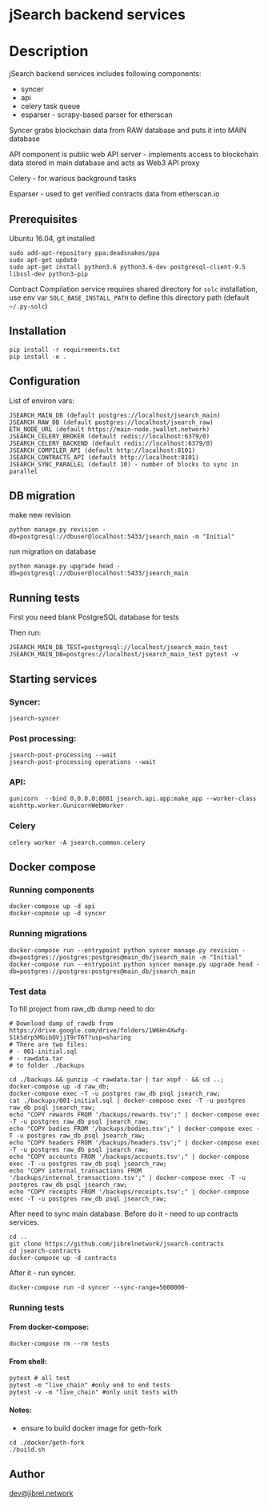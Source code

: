 # jSearch backend services

# Description

jSearch backend services includes following components: 

- syncer
- api
- celery task queue
- esparser - scrapy-based parser for etherscan

Syncer grabs blockchain data from RAW database and puts it into MAIN database

API component is public web API server - implements access to blockchain data stored in main database and acts as Web3 API proxy

Celery - for warious background tasks

Esparser - used to get verified contracts data from etherscan.io

## Prerequisites

Ubuntu 16.04, git installed

```
sudo add-apt-repository ppa:deadsnakes/ppa
sudo apt-get update
sudo apt-get install python3.6 python3.6-dev postgresql-client-9.5 libssl-dev python3-pip
```

Contract Compilation service requires shared directory for `solc` installation, use env var `SOLC_BASE_INSTALL_PATH` to define this directory path (default `~/.py-solc`)

## Installation

```
pip install -r requirements.txt
pip install -e .
```

## Configuration

List of environ vars:
```
JSEARCH_MAIN_DB (default postgres://localhost/jsearch_main)
JSEARCH_RAW_DB (default postgres://localhost/jsearch_raw)
ETH_NODE_URL (default https://main-node.jwallet.network)
JSEARCH_CELERY_BROKER (default redis://localhost:6379/0)
JSEARCH_CELERY_BACKEND (default redis://localhost:6379/0)
JSEARCH_COMPILER_API (default http://localhost:8101)
JSEARCH_CONTRACTS_API (default http://localhost:8101)
JSEARCH_SYNC_PARALLEL (default 10) - number of blocks to sync in parallel
```

## DB migration

make new revision
```
python manage.py revision -db=postgresql://dbuser@localhost:5433/jsearch_main -m "Initial"
```

run migration on database
```
python manage.py upgrade head -db=postgresql://dbuser@localhost:5433/jsearch_main
```

## Running tests
    
First you need blank PostgreSQL database for tests

Then run:

```JSEARCH_MAIN_DB_TEST=postgresql://localhost/jsearch_main_test JSEARCH_MAIN_DB=postgres://localhost/jsearch_main_test pytest -v```


## Starting services

### Syncer:
```
jsearch-syncer
```

### Post processing:
```
jsearch-post-processing --wait
jsearch-post-processing operations --wait
```

### API:
```
gunicorn  --bind 0.0.0.0:8081 jsearch.api.app:make_app --worker-class aiohttp.worker.GunicornWebWorker
```

### Celery
```
celery worker -A jsearch.common.celery
```

## Docker compose

### Running components 

```
docker-compose up -d api
docker-copmose up -d syncer
```

### Running migrations
```
docker-compose run --entrypoint python syncer manage.py revision -db=postgres://postgres:postgres@main_db/jsearch_main -m "Initial"
docker-compose run --entrypoint python syncer manage.py upgrade head -db=postgres://postgres:postgres@main_db/jsearch_main
```

### Test data
To fill project from raw_db dump need to do:
```
# Download dump of rawdb from https://drive.google.com/drive/folders/1W6Hn4Xwfg-S1kSdrp5MGibOVjjT9rT6T?usp=sharing
# There are two files: 
# - 001-initial.sql
# - rawdata.tar
# to folder ./backups

cd ./backups && gunzip -c rawdata.tar | tar xopf - && cd ..;
docker-compose up -d raw_db;
docker-compose exec -T -u postgres raw_db psql jsearch_raw;
cat ./backups/001-initial.sql | docker-compose exec -T -u postgres raw_db psql jsearch_raw;
echo "COPY rewards FROM '/backups/rewards.tsv';" | docker-compose exec -T -u postgres raw_db psql jsearch_raw;
echo "COPY bodies FROM '/backups/bodies.tsv';" | docker-compose exec -T -u postgres raw_db psql jsearch_raw;
echo "COPY headers FROM '/backups/headers.tsv';" | docker-compose exec -T -u postgres raw_db psql jsearch_raw;
echo "COPY accounts FROM '/backups/accounts.tsv';" | docker-compose exec -T -u postgres raw_db psql jsearch_raw;
echo "COPY internal_transactions FROM '/backups/internal_transactions.tsv';" | docker-compose exec -T -u postgres raw_db psql jsearch_raw;
echo "COPY receipts FROM '/backups/receipts.tsv';" | docker-compose exec -T -u postgres raw_db psql jsearch_raw;
```
After need to sync main database.
Before do it - need to up contracts services.
```
cd ..
git clone https://github.com/jibrelnetwork/jsearch-contracts
cd jsearch-contracts
docker-compose up -d contracts
```
After it - run syncer.
```
docker-compose run -d syncer --sync-range=5000000-
```

### Running tests

#### From docker-compose:
```
docker-compose rm --rm tests
```

#### From shell:
```
pytest # all test
pytest -m "live_chain" #only end to end tests
pytest -v -m "live_chain" #only unit tests with
```

#### Notes:
 - ensure to build docker image for geth-fork 
```
cd ./docker/geth-fork
./build.sh
```

## Author

dev@jibrel.network

